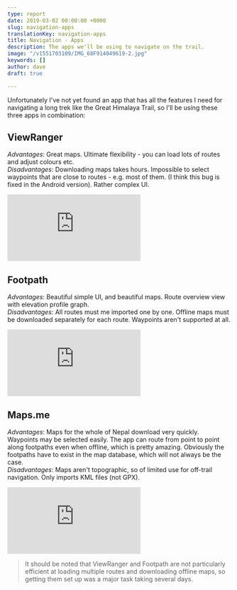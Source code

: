 ```yaml
---
type: report
date: 2019-03-02 00:00:00 +0000
slug: navigation-apps
translationKey: navigation-apps
title: Navigation - Apps
description: The apps we'll be using to navigate on the trail.
image: "/v1551703109/IMG_68F914049619-2.jpg"
keywords: []
author: dave
draft: true

---
```


Unfortunately I've not yet found an app that has all the features I need for navigating a long trek 
like the Great Himalaya Trail, so I'll be using these three apps in combination:

## ViewRanger 
*Advantages*: Great maps. Ultimate flexibility - you can load lots of routes and adjust colours etc.  
*Disadvantages*: Downloading maps takes hours. Impossible to select waypoints that are close to routes - e.g. most of them. (I think this bug is fixed in the Android version). Rather complex UI.  

<iframe src="https://www.youtube.com/embed/Q4ZN62I38Yc" frameborder="0" allow="accelerometer; autoplay; encrypted-media; gyroscope; picture-in-picture" allowfullscreen></iframe>

## Footpath
*Advantages*: Beautiful simple UI, and beautiful maps. Route overview view with elevation profile graph.  
*Disadvantages*: All routes must me imported one by one. Offline maps must be downloaded separately for each route. Waypoints aren't supported at all.  

<iframe src="https://www.youtube.com/embed/UzJZLKhTc58" frameborder="0" allow="accelerometer; autoplay; encrypted-media; gyroscope; picture-in-picture" allowfullscreen></iframe>

## Maps.me
*Advantages*: Maps for the whole of Nepal download very quickly. Waypoints may be selected easily. The app can route from point to point along footpaths even when offline, which is pretty amazing. Obviously the footpaths have to exist in the map database, which will not always be the case.  
*Disadvantages*: Maps aren't topographic, so of limited use for off-trail navigation. Only imports KML files (not GPX).  

<iframe src="https://www.youtube.com/embed/Y6rY1eoqASA" frameborder="0" allow="accelerometer; autoplay; encrypted-media; gyroscope; picture-in-picture" allowfullscreen></iframe>

> It should be noted that ViewRanger and Footpath are not particularly efficient at loading multiple routes and downloading offline maps, so getting them set up was a major task taking several days.